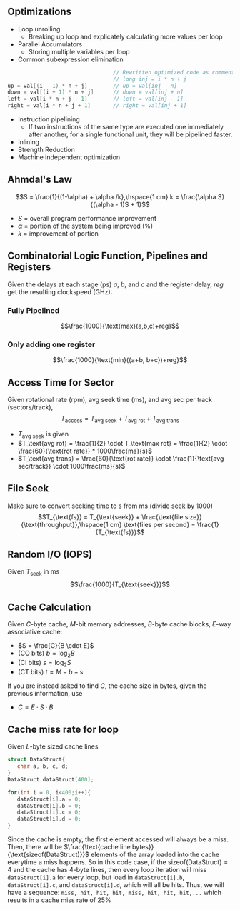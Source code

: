 ## Optimizations
 - Loop unrolling
    - Breaking up loop and explicately calculating more values per loop
 - Parallel Accumulators
    - Storing multiple variables per loop
 - Common subexpression elimination
```c++
                                 // Rewritten optimized code as comments
                                 // long inj = i * n + j
up = val[(i - 1) * n + j]        // up = val[inj - n]
down = val[(i + 1) * n + j]      // down = val[inj + n]
left = val[i * n + j - 1]        // left = val[inj - 1]
right = val[i * n + j + 1]       // right = val[inj + 1]
```
 - Instruction pipelining
    - If two instructions of the same type are executed one immediately after another, for a single functional unit, they will be pipelined faster.
 - Inlining
 - Strength Reduction
 - Machine independent optimization

## Ahmdal's Law
$$S = \frac{1}{(1-\alpha) + \alpha /k},\hspace{1 cm} k = \frac{\alpha S}{(\alpha - 1)S + 1}$$
 - $S$ = overall program performance improvement
 - $\alpha$ = portion of the system being improved (%)
 - $k$ = improvement of portion

## Combinatorial Logic Function, Pipelines and Registers
Given the delays at each stage (ps) $a$, $b$, and $c$ and the register delay, $reg$ get the resulting clockspeed (GHz):
### Fully Pipelined
$$\frac{1000}{\text{max}(a,b,c)+reg}$$

### Only adding one register
$$\frac{1000}{\text{min}({a+b, b+c})+reg}$$

## Access Time for Sector
Given rotational rate (rpm), avg seek time (ms), and avg sec per track (sectors/track), 
$$T_{\text{access}} = T_\text{avg seek} + T_\text{avg rot} + T_\text{avg trans}$$
 - $T_\text{avg seek}$ is given
 - $T_\text{avg rot} = \frac{1}{2} \cdot T_\text{max rot} = \frac{1}{2} \cdot \frac{60}{\text{rot rate}} * 1000\frac{ms}{s}$
 - $T_\text{avg trans} = \frac{60}{\text{rot rate}} \cdot \frac{1}{\text{avg sec/track}} \cdot 1000\frac{ms}{s}$

## File Seek
Make sure to convert seeking time to s from ms (divide seek by 1000)
$$T_{\text{fs}} = T_{\text{seek}} + \frac{\text{file size}}{\text{throughput}},\hspace{1 cm} \text{files per second} = \frac{1}{T_{\text{fs}}}$$

## Random I/O (IOPS)
Given $T_{\text{seek}}$ in ms
$$\frac{1000}{T_{\text{seek}}}$$

## Cache Calculation
Given $C$-byte cache, $M$-bit memory addresses, $B$-byte cache blocks, $E$-way associative cache:
 - $S = \frac{C}{B \cdot E}$
 - (CO bits) $b = \log_2 B$
 - (CI bits) $s = \log_2 S$
 - (CT bits) $t = M - b - s$

If you are instead asked to find $C$, the cache size in bytes, given the previous information, use
 - $C = E \cdot S \cdot B$

## Cache miss rate for loop
Given $L$-byte sized cache lines
```c++
struct DataStruct{
   char a, b, c, d;
}
DataStruct dataStruct[400];

for(int i = 0, i<400;i++){
   dataStruct[i].a = 0;
   dataStruct[i].b = 0;
   dataStruct[i].c = 0;
   dataStruct[i].d = 0;
}
```
Since the cache is empty, the first element accessed will always be a miss. Then, there will be $\frac{\text{cache line bytes}}{\text{sizeof(DataStruct)}}$ elements of the array loaded into the cache everytime a miss happens. So in this code case, if the $\text{sizeof(DataStruct)}=4$ and the cache has 4-byte lines, then every loop iteration will miss `dataStruct[i].a` for every loop, but load in `dataStruct[i].b`, `dataStruct[i].c`, and `dataStruct[i].d`, which will all be hits. Thus, we will have a sequence: `miss, hit, hit, hit, miss, hit, hit, hit,...` which results in a cache miss rate of 25%